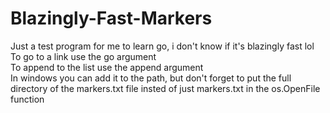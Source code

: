# Blazingly-Fast-Markers  
Just a test program for me to learn go, i don't know if it's blazingly fast lol  
To go to a link use the go argument  
To append to the list use the append argument  
In windows you can add it to the path, but don't forget to put the full directory of the markers.txt file
insted of just markers.txt in the os.OpenFile function
